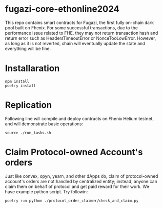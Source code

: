# fugazi-core-ethonline2024

This repo contains smart contracts for Fugazi, the first fully on-chain dark pool built on Fhenix.
For some successful transactions, due to the performance issue related to FHE, they may not return transaction hash and return error such as HeadersTimeoutError or NonceTooLowError. However, as long as it is not reverted, chain will eventually update the state and everything will be fine.

# Installaration

```
npm install
poetry install
```

# Replication

Following line will compile and deploy contracts on Fhenix Helium testnet, and will demonstrate basic operations:

```
source ./run_tasks.sh
```

# Claim Protocol-owned Account's orders

Just like convex, opyn, yearn, and other dApps do, claim of protocol-owned account's orders are not handled by centralized entity; instead, anyone can claim them on behalf of protocol and get paid reward for their work. We have example python script. Try followin:

```
poetry run python ./protocol_order_claimer/check_and_claim.py
```

